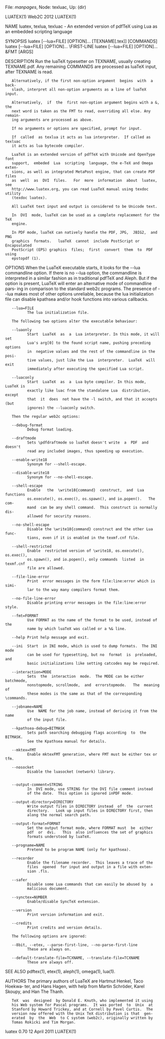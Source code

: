 File: *manpages*,  Node: texluac,  Up: (dir)

LUATEX(1)                         Web2C 2012                         LUATEX(1)



NAME
       luatex, texlua, texluac - An extended version of pdfTeX using Lua as an
       embedded scripting language

SYNOPSIS
       luatex [--lua=FILE] [OPTION]...  [TEXNAME[.tex]] [COMMANDS]
       luatex [--lua=FILE] [OPTION]...  \FIRST-LINE
       luatex [--lua=FILE] [OPTION]...  &FMT [ARGS]

DESCRIPTION
       Run the luaTeX typesetter on  TEXNAME,  usually  creating  TEXNAME.pdf.
       Any  remaining COMMANDS are processed as luaTeX input, after TEXNAME is
       read.

       Alternatively, if the first non-option argument  begins  with  a  back‐
       slash, interpret all non-option arguments as a line of luaTeX input.

       Alternatively,  if  the  first non-option argument begins with a &, the
       next word is taken as the FMT to read, overriding all else. Any remain‐
       ing arguments are processed as above.

       If no arguments or options are specified, prompt for input.

       If  called  as texlua it acts as lua interpreter.  If called as texluac
       it acts as lua bytecode compiler.

       LuaTeX is an extended version of pdfTeX with Unicode and OpenType  font
       support,  embeded  Lua  scripting  language, the e-TeX and Omega exten‐
       sions, as well as integrated MetaPost engine, that can create PDF files
       as  well  as  DVI  files.   For  more  information  about  luatex,  see
       http://www.luatex.org, you can read LuaTeX manual using texdoc  utility
       (texdoc luatex).

       All LuaTeX text input and output is considered to be Unicode text.

       In  DVI  mode, luaTeX can be used as a complete replacement for the TeX
       engine.

       In PDF mode, luaTeX can natively handle the PDF, JPG,  JBIG2,  and  PNG
       graphics  formats.   luaTeX  cannot  include PostScript or Encapsulated
       PostScript (EPS) graphics  files;  first  convert  them  to  PDF  using
       epstopdf (1).


OPTIONS
       When  the  LuaTeX executable starts, it looks for the --lua commandline
       option.  If there is no --lua option, the commandline is interpreted in
       a similar fashion as in traditional pdfTeX and Aleph. But if the option
       is present, LuaTeX will enter an alternative mode of commandline  pars‐
       ing in comparison to the standard web2c programs. The presence of --lua
       makes most of other options unreliable, because the lua  initialization
       file can disable kpathsea and/or hook functions into various callbacks.

       --lua=FILE
              The lua initialization file.

       The following two options alter the executable behaviour:

       --luaonly
              Start  LuaTeX  as  a  Lua interpreter. In this mode, it will set
              Lua's arg[0] to the found script name, pushing preceding options
              in  negative values and the rest of the commandline in the posi‐
              tive values, just like the Lua  interpreter.  LuaTeX  will  exit
              immediately after executing the specified Lua script.

       --luaconly
              Start  LuaTeX  as  a  Lua byte compiler. In this mode, LuaTeX is
              exactly like luac from the standalone Lua  distribution,  except
              that  it  does  not have the -l switch, and that it accepts (but
              ignores) the --luaconly switch.

       Then the regular web2c options:

       --debug-format
              Debug format loading.

       --draftmode
              Sets \pdfdraftmode so luaTeX doesn't write  a  PDF  and  doesn't
              read any included images, thus speeding up execution.

       --enable-write18
              Synonym for --shell-escape.

       --disable-write18
              Synonym for --no-shell-escape.

       --shell-escape
              Enable   the  \write18{command}  construct,  and  Lua  functions
              os.execute(), os.exec(), os.spawn(), and io.popen().   The  com‐
              mand  can be any shell command.  This construct is normally dis‐
              allowed for security reasons.

       --no-shell-escape
              Disable the \write18{command} construct and the other Lua  func‐
              tions, even if it is enabled in the texmf.cnf file.

       --shell-restricted
              Enable  restricted version of \write18, os.execute(), os.exec(),
              os.spawn(), and io.popen(), only commands  listed  in  texmf.cnf
              file are allowed.

       --file-line-error
              Print  error messages in the form file:line:error which is simi‐
              lar to the way many compilers format them.

       --no-file-line-error
              Disable printing error messages in the file:line:error style.

       --fmt=FORMAT
              Use FORMAT as the name of the format to be used, instead of  the
              name by which luaTeX was called or a %& line.

       --help Print help message and exit.

       --ini  Start  in INI mode, which is used to dump formats.  The INI mode
              can be used for typesetting, but no  format  is  preloaded,  and
              basic initializations like setting catcodes may be required.

       --interaction=MODE
              Sets  the  interaction  mode.  The MODE can be either batchmode,
              nonstopmode, scrollmode,  and  errorstopmode.   The  meaning  of
              these modes is the same as that of the corresponding \commands.

       --jobname=NAME
              Use  NAME for the job name, instead of deriving it from the name
              of the input file.

       --kpathsea-debug=BITMASK
              Sets path searching debugging flags according  to  the  BITMASK.
              See the Kpathsea manual for details.

       --mktex=FMT
              Enable mktexFMT generation, where FMT must be either tex or tfm.

       --nosocket
              Disable the luasocket (network) library.


       --output-comment=STRING
              In  DVI mode, use STRING for the DVI file comment instead
              of the date.  This option is ignored inPDF mode.

       --output-directory=DIRECTORY
              Write output files in DIRECTORY instead  of  the  current
              directory.   Look up input files in DIRECTORY first, then
              along the normal search path.

       --output-format=FORMAT
              Set the output format mode, where FORMAT must  be  either
              pdf  or  dvi.   This  also influences the set of graphics
              formats understood by luaTeX.

       --progname=NAME
              Pretend to be program NAME (only for kpathsea).

       --recorder
              Enable the filename recorder.  This leaves a trace of the
              files  opened  for input and output in a file with exten‐
              sion .fls.

       --safer
              Disable some Lua commands that can easily be abused by  a
              malicious document.

       --synctex=NUMBER
              Enable/disable SyncTeX extension.

       --version
              Print version information and exit.

       --credits
              Print credits and version details.

       The following options are ignored:

       --8bit, --etex, --parse-first-line, --no-parse-first-line
              These are always on.

       --default-translate-file=TCXNAME, --translate-file=TCXNAME
              These are always off.


SEE ALSO
       pdftex(1), etex(1), aleph(1), omega(1), lua(1).

AUTHORS
       The  primary  authors of LuaTeX are Hartmut Henkel, Taco Hoekwa‐
       ter, and Hans Hagen,  with  help  from  Martin  Schröder,  Karel
       Skoupy, and Han The Thanh.

       TeX  was  designed  by Donald E. Knuth, who implemented it using
       his Web system for Pascal programs.  It was ported  to  Unix  at
       Stanford by Howard Trickey, and at Cornell by Pavel Curtis.  The
       version now offered with the Unix TeX distribution is that  gen‐
       erated  by  the  Web  to C system (web2c), originally written by
       Tomas Rokicki and Tim Morgan.



luatex 0.70                      12 April 2011                       LUATEX(1)
